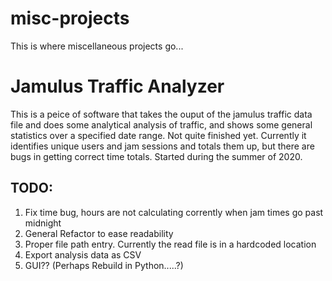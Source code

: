 # misc-projects
This is where miscellaneous projects go...

# Jamulus Traffic Analyzer

This is a peice of software that takes the ouput of the jamulus traffic data file and does some analytical analysis of traffic, and shows
some general statistics over a specified date range. Not quite finished yet. Currently it identifies unique users and jam sessions and totals them up,
but there are bugs in getting correct time totals. Started during the summer of 2020.

## TODO:
1. Fix time bug, hours are not calculating corrently when jam times go past midnight
2. General Refactor to ease readability
3. Proper file path entry. Currently the read file is in a hardcoded location
4. Export analysis data as CSV
5. GUI?? (Perhaps Rebuild in Python.....?)
